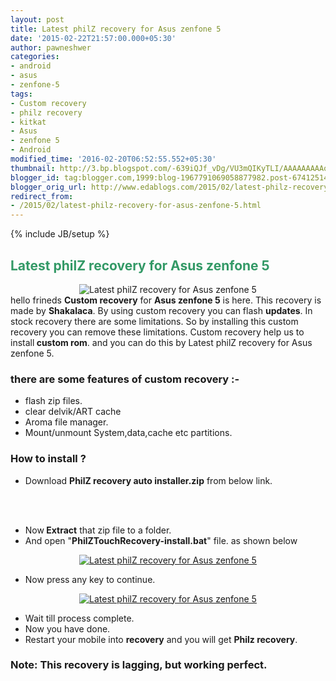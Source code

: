 ```yaml
---
layout: post
title: Latest philZ recovery for Asus zenfone 5
date: '2015-02-22T21:57:00.000+05:30'
author: pawneshwer
categories:
- android
- asus
- zenfone-5
tags:
- Custom recovery
- philz recovery
- kitkat
- Asus
- zenfone 5
- Android
modified_time: '2016-02-20T06:52:55.552+05:30'
thumbnail: http://3.bp.blogspot.com/-639iQJf_vDg/VU3mQIKyTLI/AAAAAAAAAok/uuEieCuEhCo/s72-c/philz.jpg
blogger_id: tag:blogger.com,1999:blog-1967791069058877982.post-6741251462812851922
blogger_orig_url: http://www.edablogs.com/2015/02/latest-philz-recovery-for-asus-zenfone-5.html
redirect_from:
- /2015/02/latest-philz-recovery-for-asus-zenfone-5.html
---
```


{% include JB/setup %}

<div dir="ltr" style="text-align: left;" trbidi="on"><h2><span style="color: #339966;">Latest philZ recovery for Asus zenfone 5</span></h2><div class="separator" style="clear: both; text-align: center;"><img alt="Latest philZ recovery for Asus zenfone 5" border="0" src="http://3.bp.blogspot.com/-639iQJf_vDg/VU3mQIKyTLI/AAAAAAAAAok/uuEieCuEhCo/s1600/philz.jpg" title="Latest philZ recovery for Asus zenfone 5" /></div>hello frineds <b>Custom recovery</b> for <b>Asus zenfone 5</b> is here. This recovery is made by <b>Shakalaca</b>. By using custom recovery you can flash <b>updates</b>. In stock recovery there are some limitations. So by installing this custom recovery you can remove these limitations. Custom recovery help us to install<b> custom rom</b>. and you can do this by Latest philZ recovery for Asus zenfone 5.<br /><h3><div class="alert alert-success" role="alert">there are some features of custom recovery :-</div></h3><ul><li>flash zip files.</li><li>clear delvik/ART cache</li><li>Aroma file manager.</li><li>Mount/unmount System,data,cache etc partitions.</li></ul><h3><div class="alert alert-question" role="alert">How to install ?</div></h3><ul><li>Download <b>PhilZ recovery auto installer.zip</b> from below link.</li></ul><div class="separator" style="clear: both; text-align: center;"></div><!-- adsense --> <br /><article id="default-usage"><div class="to-lock" style="display: none;"><div style="text-align: center;"><a href="https://dl.dropboxusercontent.com/u/55163217/PhilZTouchRecovery-AutoInstaller.zip" title="PhilZ recovery">Download</a></div><br /></div></article><br /><ul><li>Now<b> Extract</b> that zip file to a folder.</li><li>And open "<b>PhilZTouchRecovery-install.bat</b>" file. as shown below</li></ul><div class="separator" style="clear: both; text-align: center;"><a href="http://1.bp.blogspot.com/-KliBw5_a9QA/VU3mc8iVoDI/AAAAAAAAAos/od8G90883as/s1600/1.jpg" imageanchor="1" style="margin-left: 1em; margin-right: 1em;" target="_blank"><img alt="Latest philZ recovery for Asus zenfone 5" border="0" class="lazy" data-src="http://4.bp.blogspot.com/-mf2tX87INdU/VU3mwxtiGrI/AAAAAAAAAo8/EJlZHuR9DCY/s1600/1-300x200.jpg" title="Latest philZ recovery for Asus zenfone 5" /></a></div><ul></ul><ul><li>Now press any key to continue.</li></ul><div class="separator" style="clear: both; text-align: center;"><a href="http://3.bp.blogspot.com/-cLb4jizHVOc/VU3mdGqB2aI/AAAAAAAAAow/bB8Yf0iZxoo/s1600/2.jpg" imageanchor="1" style="margin-left: 1em; margin-right: 1em;" target="_blank"><img alt="Latest philZ recovery for Asus zenfone 5" border="0" class="lazy" data-src="http://2.bp.blogspot.com/-Ty5zpGg6gfY/VU3mxFXnGYI/AAAAAAAAApA/BKm9B3XnTHI/s1600/2-300x200.jpg" title="Latest philZ recovery for Asus zenfone 5" /></a></div><ul></ul><ul><li>Wait till process complete.</li><li>Now you have done.</li><li>Restart your mobile into <b>recovery</b> and you will get <b>Philz recovery</b>.</li></ul><h3><div class="alert alert-warning" role="alert">Note: This recovery is lagging, but working perfect.</div></h3></div>